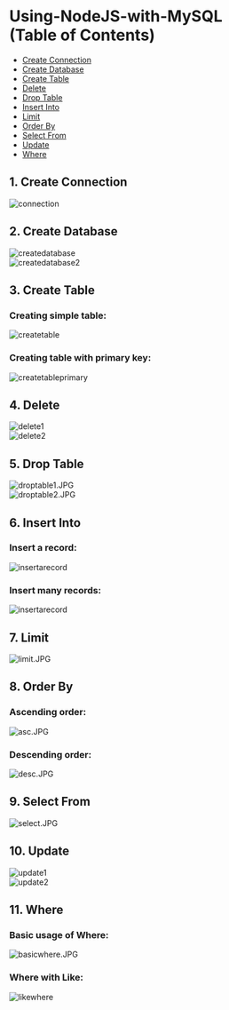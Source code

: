 # Using-NodeJS-with-MySQL<br>(Table of Contents)
- [Create Connection](#create-connection)
- [Create Database](#create-database)
- [Create Table](#create-table)
- [Delete](#delete)
- [Drop Table](#drop-table)
- [Insert Into](#insert-into)
- [Limit](#limit)
- [Order By](#order-by)
- [Select From](#select-from)
- [Update](#update)
- [Where](#where)

<a name="create-connection"></a>
## 1. Create Connection
![connection](Screenshots/connection.JPG)

<a name="create-database"></a>
## 2. Create Database
![createdatabase](Screenshots/databasecreated1.JPG)<br>
![createdatabase2](Screenshots/databasecreated2.JPG)

<a name="create-table"></a>
## 3. Create Table
### Creating simple table:<br>
![createtable](Screenshots/create_table.JPG)<br>
### Creating table with primary key:<br>
![createtableprimary](Screenshots/create_table_primary.JPG)

<a name="delete"></a>
## 4. Delete
![delete1](Screenshots/delete1.JPG)<br>
![delete2](Screenshots/delete2.JPG)

<a name="drop-table"></a>
## 5. Drop Table
![droptable1.JPG](Screenshots/droptable1.JPG)<br>
![droptable2.JPG](Screenshots/droptable2.JPG)

<a name="insert-into"></a>
## 6. Insert Into
### Insert a record:<br>
![insertarecord](Screenshots/insert_a_record.JPG)<br>
### Insert many records:<br>
![insertarecord](Screenshots/insert_many_records.JPG)

<a name="limit"></a>
## 7. Limit
![limit.JPG](Screenshots/limit.JPG)

<a name="order-by"></a>
## 8. Order By
### Ascending order:<br>
![asc.JPG](Screenshots/asc.JPG)<br>
### Descending order:<br>
![desc.JPG](Screenshots/desc.JPG)

<a name="select-from"></a>
## 9. Select From
![select.JPG](Screenshots/select.JPG)

<a name="update"></a>
## 10. Update
![update1](Screenshots/update1.JPG)<br>
![update2](Screenshots/update2.JPG)

<a name="where"></a>
## 11. Where
### Basic usage of Where:<br>
![basicwhere.JPG](Screenshots/basic_where.JPG)<br>
### Where with Like:<br>
![likewhere](Screenshots/like_where.JPG)
